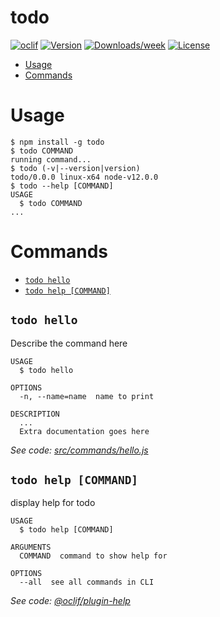 todo
====



[![oclif](https://img.shields.io/badge/cli-oclif-brightgreen.svg)](https://oclif.io)
[![Version](https://img.shields.io/npm/v/todo.svg)](https://npmjs.org/package/todo)
[![Downloads/week](https://img.shields.io/npm/dw/todo.svg)](https://npmjs.org/package/todo)
[![License](https://img.shields.io/npm/l/todo.svg)](https://github.com/aledileo/todo/blob/master/package.json)

<!-- toc -->
* [Usage](#usage)
* [Commands](#commands)
<!-- tocstop -->
# Usage
<!-- usage -->
```sh-session
$ npm install -g todo
$ todo COMMAND
running command...
$ todo (-v|--version|version)
todo/0.0.0 linux-x64 node-v12.0.0
$ todo --help [COMMAND]
USAGE
  $ todo COMMAND
...
```
<!-- usagestop -->
# Commands
<!-- commands -->
* [`todo hello`](#todo-hello)
* [`todo help [COMMAND]`](#todo-help-command)

## `todo hello`

Describe the command here

```
USAGE
  $ todo hello

OPTIONS
  -n, --name=name  name to print

DESCRIPTION
  ...
  Extra documentation goes here
```

_See code: [src/commands/hello.js](https://github.com/aledileo/todo/blob/v0.0.0/src/commands/hello.js)_

## `todo help [COMMAND]`

display help for todo

```
USAGE
  $ todo help [COMMAND]

ARGUMENTS
  COMMAND  command to show help for

OPTIONS
  --all  see all commands in CLI
```

_See code: [@oclif/plugin-help](https://github.com/oclif/plugin-help/blob/v2.2.0/src/commands/help.ts)_
<!-- commandsstop -->
